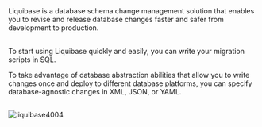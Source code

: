 ##
Liquibase is a database schema change management solution that enables you to revise and release database changes faster and safer from development to production.

##

To start using Liquibase quickly and easily, you can write your migration scripts in SQL.

To take advantage of database abstraction abilities that allow you to write changes once and deploy to different database platforms, you can specify database-agnostic changes in XML, JSON, or YAML.

##

![liquibase4004](https://github.com/KirillLukyanov2000/liquibase-test/assets/101703819/4f637f73-871d-4220-81f5-70464cb38e60)
